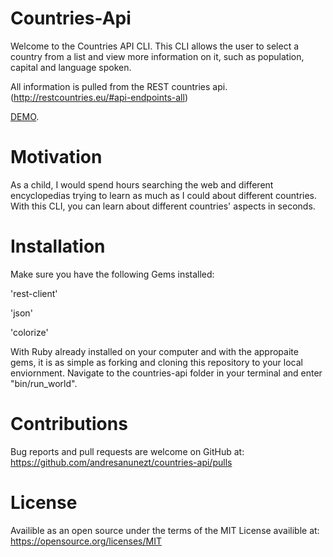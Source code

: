 # Countries-Api

Welcome to the Countries API CLI.
This CLI allows the user to select a country from a list and view more information on it, such as population, capital and language spoken.

All information is pulled from the REST countries api.
(http://restcountries.eu/#api-endpoints-all)

[DEMO](https://www.youtube.com/watch?v=nIsbWhFnYFo&t=12s).

# Motivation

As a child, I would spend hours searching the web and different encyclopedias trying to learn as much as I could about different countries. With this CLI, you can learn about different countries' aspects in seconds.

# Installation

Make sure you have the following Gems installed:

'rest-client'

'json'

'colorize'

With Ruby already installed on your computer and with the appropaite gems, it is as simple as forking and cloning this repository to your local enviornment.
Navigate to the countries-api folder in your terminal and enter "bin/run_world".

# Contributions

Bug reports and pull requests are welcome on GitHub at:
https://github.com/andresanunezt/countries-api/pulls

# License

Availible as an open source under the terms of the MIT License availible at:
https://opensource.org/licenses/MIT
